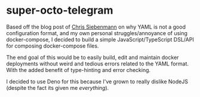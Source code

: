 # super-octo-telegram

Based off the blog post of [Chris Siebenmann](https://utcc.utoronto.ca/~cks/space/blog/programming/YAMLAndConfigurationFiles) on why YAML is not a good configuration format, and my own personal struggles/annoyance of using docker-compose, I decided to build a simple JavaScript/TypeScript DSL/API for composing docker-compose files.

The end goal of this would be to easily build, edit and maintain docker deployments without weird and tedious errors related to the YAML format. With the added benefit of type-hinting and error checking.

I decided to use Deno for this because I've grown to really dislike NodeJS (despite the fact its given me _everything_).